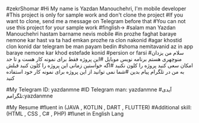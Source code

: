 #zekrShomar
#Hi My name is Yazdan Manouchehri, I'm mobile developer
#This project is only for sample work and don't clone the project
#If you want to clone, send me a message on Telegram before that
#You can not use this project for your sample work
#finglish->
#salam man Yazdan Manouchehri hastam barname nevis mobile
#in prozhe faghat baraye nemone kar hast va ta had emkan prozhe ra clon nakonid
#agar khostid clon konid dar telegram be man payam bedin
#shoma nemitavanid az in app baraye nemone kar khod estefade konid
#persion or farsi
#سلام من یزدان منوچهری هستم برنامه نویس موبایل
#این پروژه فقط برای نمونه کار هست و تا حد امکان سعی کنید پروژه را کلون نکنید
#اگه خواستین زمانی این پروژه را کلون کنید قبلش به من در تلگرام پیام بدین 
#شما نمی توانید از این پروژه برای نمونه کار خود استفاده کنید

#My Telegram ID: yazdanmne
#ID Telegram man: yazdanmne
#آیدی تلگرامم:yazdanmne


#My Resume
#fluent in (JAVA , KOTLIN , DART , FLUTTER)
#Additional skill: (HTML , CSS , C# , PHP)
#flunet in English Lang
